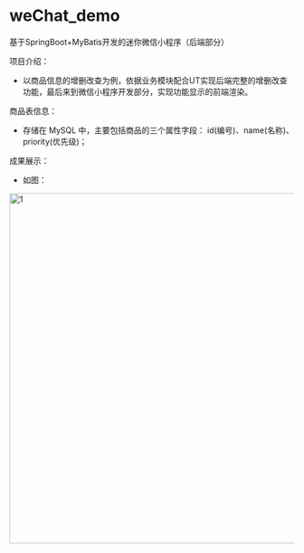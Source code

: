 # weChat_demo
基于SpringBoot+MyBatis开发的迷你微信小程序（后端部分）

项目介绍：
- 以商品信息的增删改查为例，依据业务模块配合UT实现后端完整的增删改查功能，最后来到微信小程序开发部分，实现功能显示的前端渲染。

商品表信息：
- 存储在 MySQL 中，主要包括商品的三个属性字段： id(编号)、name(名称)、priority(优先级)；

成果展示：
- 如图：
<img width="619" alt="1" src="https://user-images.githubusercontent.com/76676599/161070012-9ec16444-53d0-435c-bf9c-dbd9ea820824.png">
